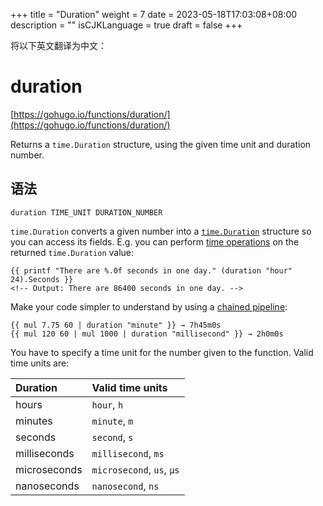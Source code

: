 +++
title = "Duration"
weight = 7
date = 2023-05-18T17:03:08+08:00
description = ""
isCJKLanguage = true
draft = false
+++

将以下英文翻译为中文：
# duration

[https://gohugo.io/functions/duration/](https://gohugo.io/functions/duration/)

Returns a `time.Duration` structure, using the given time unit and duration number.

## 语法

```
duration TIME_UNIT DURATION_NUMBER
```

`time.Duration` converts a given number into a [`time.Duration`](https://pkg.go.dev/time#Duration) structure so you can access its fields. E.g. you can perform [time operations](https://pkg.go.dev/time#Duration) on the returned `time.Duration` value:

```
{{ printf "There are %.0f seconds in one day." (duration "hour" 24).Seconds }}
<!-- Output: There are 86400 seconds in one day. -->
```

Make your code simpler to understand by using a [chained pipeline](https://pkg.go.dev/text/template#hdr-Pipelines):

```
{{ mul 7.75 60 | duration "minute" }} → 7h45m0s
{{ mul 120 60 | mul 1000 | duration "millisecond" }} → 2h0m0s
```

You have to specify a time unit for the number given to the function. Valid time units are:

| Duration     | Valid time units          |
| :----------- | :------------------------ |
| hours        | `hour`, `h`               |
| minutes      | `minute`, `m`             |
| seconds      | `second`, `s`             |
| milliseconds | `millisecond`, `ms`       |
| microseconds | `microsecond`, `us`, `µs` |
| nanoseconds  | `nanosecond`, `ns`        |
